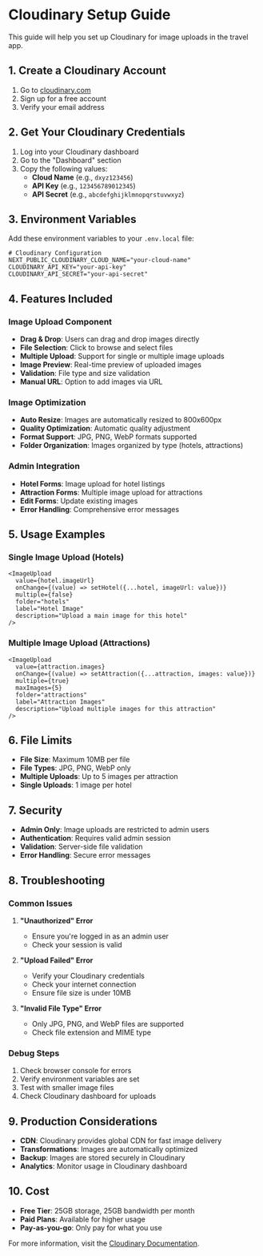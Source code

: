 # Cloudinary Setup Guide

This guide will help you set up Cloudinary for image uploads in the travel app.

## 1. Create a Cloudinary Account

1. Go to [cloudinary.com](https://cloudinary.com)
2. Sign up for a free account
3. Verify your email address

## 2. Get Your Cloudinary Credentials

1. Log into your Cloudinary dashboard
2. Go to the "Dashboard" section
3. Copy the following values:
   - **Cloud Name** (e.g., `dxyz123456`)
   - **API Key** (e.g., `123456789012345`)
   - **API Secret** (e.g., `abcdefghijklmnopqrstuvwxyz`)

## 3. Environment Variables

Add these environment variables to your `.env.local` file:

```env
# Cloudinary Configuration
NEXT_PUBLIC_CLOUDINARY_CLOUD_NAME="your-cloud-name"
CLOUDINARY_API_KEY="your-api-key"
CLOUDINARY_API_SECRET="your-api-secret"
```

## 4. Features Included

### Image Upload Component
- **Drag & Drop**: Users can drag and drop images directly
- **File Selection**: Click to browse and select files
- **Multiple Upload**: Support for single or multiple image uploads
- **Image Preview**: Real-time preview of uploaded images
- **Validation**: File type and size validation
- **Manual URL**: Option to add images via URL

### Image Optimization
- **Auto Resize**: Images are automatically resized to 800x600px
- **Quality Optimization**: Automatic quality adjustment
- **Format Support**: JPG, PNG, WebP formats supported
- **Folder Organization**: Images organized by type (hotels, attractions)

### Admin Integration
- **Hotel Forms**: Image upload for hotel listings
- **Attraction Forms**: Multiple image upload for attractions
- **Edit Forms**: Update existing images
- **Error Handling**: Comprehensive error messages

## 5. Usage Examples

### Single Image Upload (Hotels)
```tsx
<ImageUpload
  value={hotel.imageUrl}
  onChange={(value) => setHotel({...hotel, imageUrl: value})}
  multiple={false}
  folder="hotels"
  label="Hotel Image"
  description="Upload a main image for this hotel"
/>
```

### Multiple Image Upload (Attractions)
```tsx
<ImageUpload
  value={attraction.images}
  onChange={(value) => setAttraction({...attraction, images: value})}
  multiple={true}
  maxImages={5}
  folder="attractions"
  label="Attraction Images"
  description="Upload multiple images for this attraction"
/>
```

## 6. File Limits

- **File Size**: Maximum 10MB per file
- **File Types**: JPG, PNG, WebP only
- **Multiple Uploads**: Up to 5 images per attraction
- **Single Uploads**: 1 image per hotel

## 7. Security

- **Admin Only**: Image uploads are restricted to admin users
- **Authentication**: Requires valid admin session
- **Validation**: Server-side file validation
- **Error Handling**: Secure error messages

## 8. Troubleshooting

### Common Issues

1. **"Unauthorized" Error**
   - Ensure you're logged in as an admin user
   - Check your session is valid

2. **"Upload Failed" Error**
   - Verify your Cloudinary credentials
   - Check your internet connection
   - Ensure file size is under 10MB

3. **"Invalid File Type" Error**
   - Only JPG, PNG, and WebP files are supported
   - Check file extension and MIME type

### Debug Steps

1. Check browser console for errors
2. Verify environment variables are set
3. Test with smaller image files
4. Check Cloudinary dashboard for uploads

## 9. Production Considerations

- **CDN**: Cloudinary provides global CDN for fast image delivery
- **Transformations**: Images are automatically optimized
- **Backup**: Images are stored securely in Cloudinary
- **Analytics**: Monitor usage in Cloudinary dashboard

## 10. Cost

- **Free Tier**: 25GB storage, 25GB bandwidth per month
- **Paid Plans**: Available for higher usage
- **Pay-as-you-go**: Only pay for what you use

For more information, visit the [Cloudinary Documentation](https://cloudinary.com/documentation).
